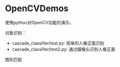 OpenCVDemos
===========

使用python对OpenCV功能的演示。

对象识别：

* cascade_classifier/test.py: 简单的人像正面识别
* cascade_classifier/test2.py: 通过摄像头识别人像正面

图形匹配


